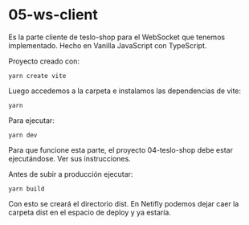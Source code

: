 # 05-ws-client

Es la parte cliente de teslo-shop para el WebSocket que tenemos implementado.
Hecho en Vanilla JavaScript con TypeScript.

Proyecto creado con:

```
yarn create vite
```

Luego accedemos a la carpeta e instalamos las dependencias de vite:

```
yarn
```

Para ejecutar:

```
yarn dev
```

Para que funcione esta parte, el proyecto 04-teslo-shop debe estar ejecutándose. Ver sus instrucciones.

Antes de subir a producción ejecutar:

```
yarn build
```

Con esto se creará el directorio dist.
En Netifly podemos dejar caer la carpeta dist en el espacio de deploy y ya estaría.
